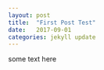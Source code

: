 ```yaml
---
layout: post
title:  "First Post Test"
date:   2017-09-01
categories: jekyll update
---
```


some text here